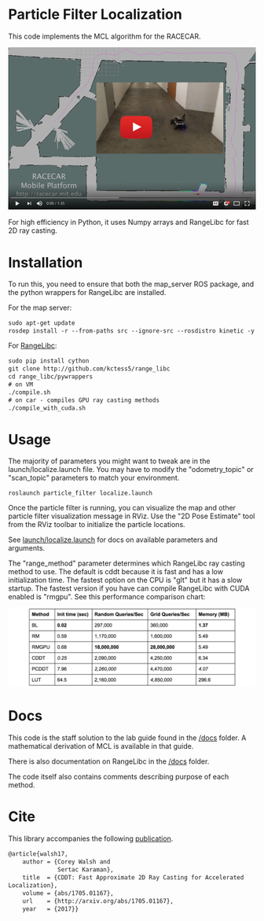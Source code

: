 # Particle Filter Localization

This code implements the MCL algorithm for the RACECAR. 

[![YouTube Demo](./media/thumb.jpg)](https://www.youtube.com/watch?v=-c_0hSjgLYw)

For high efficiency in Python, it uses Numpy arrays and RangeLibc for fast 2D ray casting.

# Installation

To run this, you need to ensure that both the map_server ROS package, and the python wrappers for RangeLibc are installed.

For the map server:
```
sudo apt-get update
rosdep install -r --from-paths src --ignore-src --rosdistro kinetic -y
```

For [RangeLibc](https://github.com/kctess5/range_libc):

```
sudo pip install cython
git clone http://github.com/kctess5/range_libc
cd range_libc/pywrappers
# on VM
./compile.sh
# on car - compiles GPU ray casting methods
./compile_with_cuda.sh
```

# Usage

The majority of parameters you might want to tweak are in the launch/localize.launch file. You may have to modify the "odometry_topic" or "scan_topic" parameters to match your environment.

```
roslaunch particle_filter localize.launch
```

Once the particle filter is running, you can visualize the map and other particle filter visualization message in RViz. Use the "2D Pose Estimate" tool from the RViz toolbar to initialize the particle locations.

See [launch/localize.launch](/particle_filter/launch/localize.launch) for docs on available parameters and arguments.

The "range_method" parameter determines which RangeLibc ray casting method to use. The default is cddt because it is fast and has a low initialization time. The fastest option on the CPU is "glt" but it has a slow startup. The fastest version if you have can compile RangeLibc with CUDA enabled is "rmgpu". See this performance comparison chart:

![Range Method Performance Comparison](./media/comparison.png)

# Docs

This code is the staff solution to the lab guide found in the [/docs](/particle_filter/docs) folder. A mathematical derivation of MCL is available in that guide.

There is also documentation on RangeLibc in the [/docs](/particle_filter/docs) folder.

The code itself also contains comments describing purpose of each method.

# Cite

This library accompanies the following [publication](http://arxiv.org/abs/1705.01167).

    @article{walsh17,
        author = {Corey Walsh and 
                  Sertac Karaman},
        title  = {CDDT: Fast Approximate 2D Ray Casting for Accelerated Localization},
        volume = {abs/1705.01167},
        url    = {http://arxiv.org/abs/1705.01167},
        year   = {2017}}
